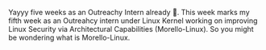 Yayyy five weeks as an Outreachy Intern already 🎉. This week marks my fifth week as an Outreahcy intern under Linux Kernel working on improving Linux Security via Architectural Capabilities (Morello-Linux). So you might be wondering what is Morello-Linux.


